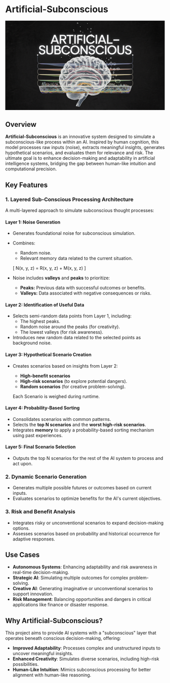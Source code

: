 # Artificial-Subconscious

![Cover Image](media/cover_img.png)

## Overview
**Artificial-Subconscious** is an innovative system designed to simulate a subconscious-like process within an AI. Inspired by human cognition, this model processes raw inputs (noise), extracts meaningful insights, generates hypothetical scenarios, and evaluates them for relevance and risk. The ultimate goal is to enhance decision-making and adaptability in artificial intelligence systems, bridging the gap between human-like intuition and computational precision.

## Key Features

### **1. Layered Sub-Conscious Processing Architecture**
A multi-layered approach to simulate subconscious thought processes:

#### **Layer 1: Noise Generation**
- Generates foundational noise for subconscious simulation.
- Combines:
  - Random noise.
  - Relevant memory data related to the current situation.

   \[
  N(x, y, z) = R(x, y, z) + M(x, y, z)
  \]


- Noise includes **valleys** and **peaks** to prioritize:
  - **Peaks:** Previous data with successful outcomes or benefits.
  - **Valleys:** Data associated with negative consequences or risks.

#### **Layer 2: Identification of Useful Data**
- Selects semi-random data points from Layer 1, including:
  - The highest peaks.
  - Random noise around the peaks (for creativity).
  - The lowest valleys (for risk awareness).
- Introduces new random data related to the selected points as background noise.

#### **Layer 3: Hypothetical Scenario Creation**
- Creates scenarios based on insights from Layer 2:
  - **High-benefit scenarios**
  - **High-risk scenarios** (to explore potential dangers).
  - **Random scenarios** (for creative problem-solving).

  Each Scenario is weighed during runtime.

#### **Layer 4: Probability-Based Sorting**
- Consolidates scenarios with common patterns.
- Selects the **top N scenarios** and the **worst high-risk scenarios**.
- Integrates **memory** to apply a probability-based sorting mechanism using past experiences.

#### **Layer 5: Final Scenario Selection**
- Outputs the top N scenarios for the rest of the AI system to process and act upon.

### **2. Dynamic Scenario Generation**
- Generates multiple possible futures or outcomes based on current inputs.
- Evaluates scenarios to optimize benefits for the AI's current objectives.

### **3. Risk and Benefit Analysis**
- Integrates risky or unconventional scenarios to expand decision-making options.
- Assesses scenarios based on probability and historical occurrence for adaptive responses.

## Use Cases
- **Autonomous Systems**: Enhancing adaptability and risk awareness in real-time decision-making.
- **Strategic AI**: Simulating multiple outcomes for complex problem-solving.
- **Creative AI**: Generating imaginative or unconventional scenarios to support innovation.
- **Risk Management**: Balancing opportunities and dangers in critical applications like finance or disaster response.

## Why Artificial-Subconscious?
This project aims to provide AI systems with a "subconscious" layer that operates beneath conscious decision-making, offering:
- **Improved Adaptability**: Processes complex and unstructured inputs to uncover meaningful insights.
- **Enhanced Creativity**: Simulates diverse scenarios, including high-risk possibilities.
- **Human-Like Intuition**: Mimics subconscious processing for better alignment with human-like reasoning.
